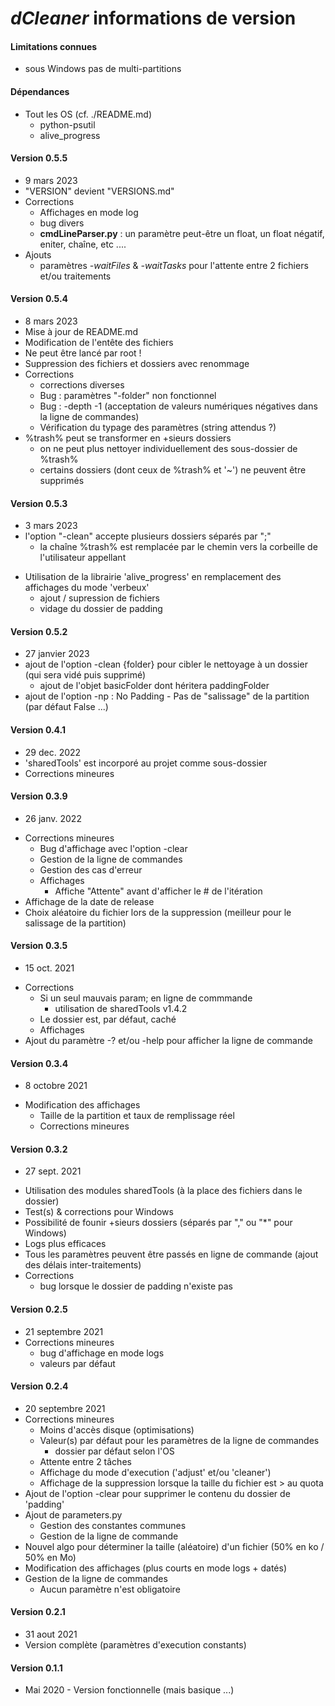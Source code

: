     
# *dCleaner* informations de version

#### Limitations connues
* sous Windows pas de multi-partitions

#### Dépendances
* Tout les OS (cf. ./README.md)
   * python-psutil
   * alive_progress

#### Version 0.5.5
* 9 mars 2023
* "VERSION" devient "VERSIONS.md"
* Corrections
    * Affichages en mode log
    * bug divers
    * **cmdLineParser.py** : un paramètre peut-être un float, un float négatif, eniter, chaîne, etc ....
* Ajouts
    * paramètres *-waitFiles* & *-waitTasks* pour l'attente entre 2 fichiers et/ou traitements

#### Version 0.5.4
* 8 mars 2023
* Mise à jour de README.md
* Modification de l'entête des fichiers
* Ne peut être lancé par root !
* Suppression des fichiers et dossiers avec renommage
* Corrections
    - corrections diverses
    - Bug : paramètres "-folder" non fonctionnel
    - Bug : -depth -1 (acceptation de valeurs numériques négatives dans la ligne de commandes)
    - Vérification du typage des paramètres (string attendus ?)
* %trash% peut se transformer en +sieurs dossiers
    + on ne peut plus nettoyer individuellement des sous-dossier de %trash%
    + certains dossiers (dont ceux de %trash% et '~') ne peuvent être supprimés

#### Version 0.5.3
* 3 mars 2023
* l'option "-clean" accepte plusieurs dossiers séparés par ";"
    + la chaîne %trash%  est remplacée par le chemin vers la corbeille de l'utilisateur appellant 
+ Utilisation de la librairie 'alive_progress' en remplacement des affichages du mode 'verbeux'
    + ajout / supression de fichiers
    + vidage du dossier de padding

#### Version 0.5.2
* 27 janvier 2023
* ajout de l'option -clean {folder} pour cibler le nettoyage à un dossier (qui sera vidé puis supprimé)
    + ajout de l'objet basicFolder dont héritera paddingFolder
* ajout de l'option -np : No Padding - Pas de "salissage" de la partition (par défaut False ...)

#### Version 0.4.1
* 29 dec. 2022
* 'sharedTools' est incorporé au projet comme sous-dossier
* Corrections mineures

#### Version 0.3.9
* 26 janv. 2022
+ Corrections mineures
    - Bug d'affichage avec l'option -clear
    - Gestion de la ligne de commandes
    - Gestion des cas d'erreur
    - Affichages
        + Affiche "Attente" avant d'afficher le # de l'itération 
+ Affichage de la date de release
+ Choix aléatoire du fichier lors de la suppression (meilleur pour le salissage de la partition)

#### Version 0.3.5
* 15 oct. 2021
+ Corrections
    - Si un seul mauvais param; en ligne de commmande
        + utilisation de sharedTools v1.4.2
    + Le dossier est, par défaut, caché 
    + Affichages
+ Ajout du paramètre -? et/ou -help pour afficher la ligne de commande 

#### Version 0.3.4
* 8 octobre 2021
+ Modification des affichages
    + Taille de la partition et taux de remplissage réel
    + Corrections mineures

#### Version 0.3.2
* 27 sept. 2021
+ Utilisation des modules sharedTools (à la place des fichiers dans le dossier)
+ Test(s) & corrections pour Windows
+ Possibilité de founir +sieurs dossiers (séparés par "," ou "*" pour Windows)
+ Logs plus efficaces
+ Tous les paramètres peuvent être passés en ligne de commande (ajout des délais inter-traitements)
+ Corrections
    - bug lorsque le dossier de padding n'existe pas

#### Version 0.2.5
* 21 septembre 2021
* Corrections mineures
    - bug d'affichage en mode logs
    - valeurs par défaut

#### Version 0.2.4
* 20 septembre 2021
* Corrections mineures
    + Moins d'accès disque (optimisations)
    + Valeur(s) par défaut pour les paramètres de la ligne de commandes
        + dossier par défaut selon l'OS
    - Attente entre 2 tâches
    + Affichage du mode d'execution ('adjust' et/ou 'cleaner')
    + Affichage de la suppression lorsque la taille du fichier est > au quota
* Ajout de l'option -clear pour supprimer le contenu du dossier de 'padding'
* Ajout de parameters.py
    + Gestion des constantes communes
    + Gestion de la ligne de commande
* Nouvel algo pour déterminer la taille (aléatoire) d'un fichier (50% en ko / 50% en Mo)
* Modification des affichages (plus courts en mode logs + datés)
* Gestion de la ligne de commandes
    - Aucun paramètre n'est obligatoire

#### Version 0.2.1
* 31 aout 2021
* Version complète (paramètres d'execution constants)

#### Version 0.1.1
+ Mai 2020 - Version fonctionnelle (mais basique ...)